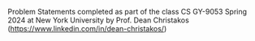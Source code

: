 Problem Statements completed as part of the class CS GY-9053 Spring 2024 at New York University by Prof. Dean Christakos (https://www.linkedin.com/in/dean-christakos/) 
